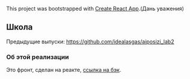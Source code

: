 This project was bootstrapped with [Create React App](https://github.com/facebook/create-react-app).(Дань уважения)

## Школа

Предыдущие выпуски: https://github.com/idealasgas/aiposizi_lab2

### Об этой реализации

Это фронт, сделан на реакте, [ссылка на бэк](https://github.com/idealasgas/aiposizi_3-4_back).
